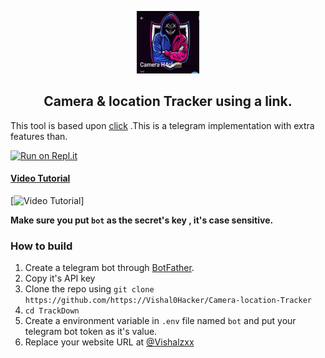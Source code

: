 

<p align='center'><img style="height:100px;width:100px" src="icon.png" ></p>


<h2 align='center'>Camera & location Tracker using a link.</h2>

<div align="center">

</div>

This tool is based upon [click]((https://t.me/+KeBQRQL417BhYmRl)) .This is a telegram implementation with extra features than.


[![Run on Repl.it](https://repl.it/badge/github/Th30neAnd0nly/TrackDown)](https://replit.com/@vk0549433/Camera-and-location-Tracker?v=1)
 
#### [Video Tutorial](https://youtu.be/xmhr-MBTccs?si=c0urOE8UK4MYMlmP)

[![Video Tutorial](https://github.com/Vishal0Hacker/Camera-Hack-bot/blob/main/vid.png)]

**Make sure you put `bot` as the secret's key , it's case sensitive.**


### How to build
1. Create a telegram bot through [BotFather](https://t.me/BotFather).
1. Copy it's API key
1. Clone the repo using `git clone https://github.com/https://Vishal0Hacker/Camera-location-Tracker`
1. `cd TrackDown`
1. Create a environment variable in `.env` file named `bot` and put your telegram bot token as it's value.
1. Replace your website URL at [@Vishalzxx]((https://t.me/@Vishalzxx))
